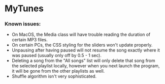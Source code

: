 # MyTunes

### Known issues:
* On MacOS, the Media class will have trouble reading the duration of certain MP3 files.
* On certain PCs, the CSS styling for the sliders won't update properly.
* Unpausing after having paused will not resume the song exactly where it was paused (usually only off by 0.5 - 1 sec).
* Deleting a song from the "All songs" list will only delete that song from the selected playlist locally, however when you next launch the program, it will be gone from the other playlists as well.
* Shuffle algorithm isn't very sophisticated.
